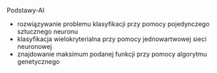 Podstawy-AI
- rozwiązywanie problemu klasyfikacji przy pomocy pojedynczego sztucznego neuronu 
- klasyfikacja wielokryterialna przy pomocy jednowartwowej sieci neuronowej
- znajdowanie maksimum podanej funkcji przy pomocy algorytmu genetycznego
